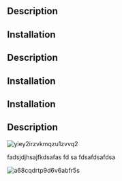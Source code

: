 

## Description

## Installation

## Description

## Installation

## Installation

## Description

![yiey2irzvkmqzu1zvvq2](https://res.cloudinary.com/dtjcgonzl/image/upload/v1680138972/BGR/yiey2irzvkmqzu1zvvq2.png)

fadsjdjhsajfkdsafas
fd
sa
fdsafdsafdsa



![a68cqdrtp9d6v6abfr5s](https://res.cloudinary.com/dtjcgonzl/image/upload/v1680138976/BGR/a68cqdrtp9d6v6abfr5s.png)

